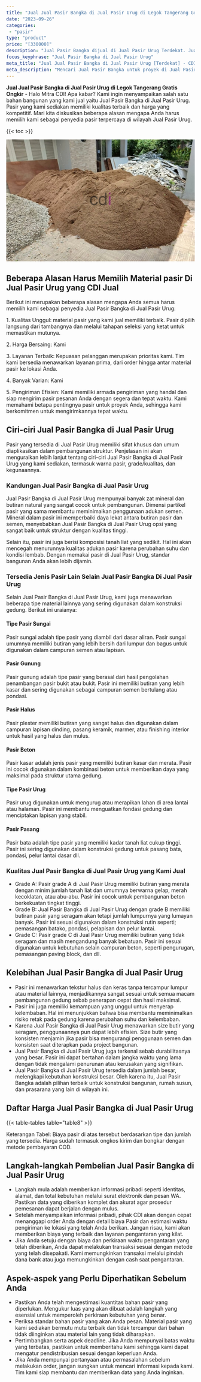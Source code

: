 ```yaml
---
title: "Jual Jual Pasir Bangka di Jual Pasir Urug di Legok Tangerang Gratis Ongkir"
date: "2023-09-26"
categories:
 - "pasir"
type: "product"
price: "[330000]"
description: "Jual Pasir Bangka dijual di Jual Pasir Urug Terdekat. Jual Pasir Bangka ini sering digunakan dalam proyek konstruksi sebagai bahan campuran yang terpilih dan bersih. Hubungi kami untuk informasi lebih lanjut."
focus_keyphrase: "Jual Pasir Bangka di Jual Pasir Urug"
meta_title: "Jual Jual Pasir Bangka di Jual Pasir Urug [Terdekat] - CDI"
meta_description: "Mencari Jual Pasir Bangka untuk proyek di Jual Pasir Urug? Kami memiliki Jual Pasir Bangka berkualitas untuk bahan campuran. Raih penawaran terbaik sekarang."
---
```


**Jual Jual Pasir Bangka di Jual Pasir Urug di Legok Tangerang Gratis Ongkir** - Halo Mitra CDI! Apa kabar? Kami ingin menyampaikan salah satu bahan bangunan yang kami jual yaitu Jual Pasir Bangka di Jual Pasir Urug. Pasir yang kami sediakan memiliki kualitas terbaik dan harga yang kompetitif. Mari kita diskusikan beberapa alasan mengapa Anda harus memilih kami sebagai penyedia pasir terpercaya di wilayah Jual Pasir Urug.

{{< toc >}}

![Jual Jual Pasir Bangka di Jual Pasir Urug di Legok Tangerang Gratis Ongkir](/images/pasir/pasir-bangunan-31.jpg)

## Beberapa Alasan Harus Memilih Material pasir Di Jual Pasir Urug yang CDI Jual

Berikut ini merupakan beberapa alasan mengapa Anda semua harus memilih kami sebagai penyedia Jual Pasir Bangka di Jual Pasir Urug:

1\.  Kualitas Unggul: material pasir yang kami jual memiliki terbaik. Pasir dipilih langsung dari tambangnya dan melalui tahapan seleksi yang ketat untuk memastikan mutunya.

2\.  Harga Bersaing: Kami

3\.  Layanan Terbaik: Kepuasan pelanggan merupakan prioritas kami. Tim kami bersedia menawarkan layanan prima, dari order hingga antar material pasir ke lokasi Anda.

4\.  Banyak Varian: Kami

5\.  Pengiriman Efisien: Kami memiliki armada pengiriman yang handal dan siap mengirim pasir pesanan Anda dengan segera dan tepat waktu. Kami memahami betapa pentingnya pasir untuk proyek Anda, sehingga kami berkomitmen untuk mengirimkannya tepat waktu.

## Ciri-ciri Jual Pasir Bangka di Jual Pasir Urug

Pasir yang tersedia di Jual Pasir Urug memiliki sifat khusus dan umum diaplikasikan dalam pembangunan struktur. Penjelasan ini akan menguraikan lebih lanjut tentang ciri-ciri Jual Pasir Bangka di Jual Pasir Urug yang kami sediakan, termasuk warna pasir, grade/kualitas, dan kegunaannya.

### Kandungan Jual Pasir Bangka di Jual Pasir Urug

Jual Pasir Bangka di Jual Pasir Urug mempunyai banyak zat mineral dan butiran natural yang sangat cocok untuk pembangunan. Dimensi partikel pasir yang sama membantu meminimalkan penggunaan adukan semen. Mineral dalam pasir ini memperbaiki daya lekat antara butiran pasir dan semen, menyebabkan Jual Pasir Bangka di Jual Pasir Urug opsi yang sangat baik untuk struktur dengan kualitas tinggi.

Selain itu, pasir ini juga berisi komposisi tanah liat yang sedikit. Hal ini akan mencegah menurunnya kualitas adukan pasir karena perubahan suhu dan kondisi lembab. Dengan memakai pasir di Jual Pasir Urug, standar bangunan Anda akan lebih dijamin.

### Tersedia Jenis Pasir Lain Selain Jual Pasir Bangka Di Jual Pasir Urug

Selain Jual Pasir Bangka di Jual Pasir Urug, kami juga menawarkan beberapa tipe material lainnya yang sering digunakan dalam konstruksi gedung. Berikut ini uraianya:

#### Tipe Pasir Sungai

Pasir sungai adalah tipe pasir yang diambil dari dasar aliran. Pasir sungai umumnya memiliki butiran yang lebih bersih dari lumpur dan bagus untuk digunakan dalam campuran semen atau lapisan.

#### Pasir Gunung

Pasir gunung adalah tipe pasir yang berasal dari hasil pengolahan penambangan pasir bukit atau bukit. Pasir ini memiliki butiran yang lebih kasar dan sering digunakan sebagai campuran semen bertulang atau pondasi.

#### Pasir Halus

Pasir plester memiliki butiran yang sangat halus dan digunakan dalam campuran lapisan dinding, pasang keramik, marmer, atau finishing interior untuk hasil yang halus dan mulus.

#### Pasir Beton

Pasir kasar adalah jenis pasir yang memiliki butiran kasar dan merata. Pasir ini cocok digunakan dalam kombinasi beton untuk memberikan daya yang maksimal pada struktur utama gedung.

#### Tipe Pasir Urug

Pasir urug digunakan untuk mengurug atau merapikan lahan di area lantai atau halaman. Pasir ini membantu menguatkan fondasi gedung dan menciptakan lapisan yang stabil.

#### Pasir Pasang

Pasir bata adalah tipe pasir yang memiliki kadar tanah liat cukup tinggi. Pasir ini sering digunakan dalam konstruksi gedung untuk pasang bata, pondasi, pelur lantai dasar dll.

### Kualitas Jual Pasir Bangka di Jual Pasir Urug yang Kami Jual

*   Grade A: Pasir grade A di Jual Pasir Urug memiliki butiran yang merata dengan minim jumlah tanah liat dan umumnya berwarna gelap, merah kecoklatan, atau abu-abu. Pasir ini cocok untuk pembangunan beton berkekuatan tingkat tinggi.
*   Grade B: Jual Pasir Bangka di Jual Pasir Urug dengan grade B memiliki butiran pasir yang seragam akan tetapi jumlah lumpurnya yang lumayan banyak. Pasir ini sesuai digunakan dalam konstruksi rutin seperti; pemasangan batako, pondasi, pelapisan dan pelur lantai.
*   Grade C: Pasir grade C di Jual Pasir Urug memiliki butiran yang tidak seragam dan masih mengandung banyak bebatuan. Pasir ini sesuai digunakan untuk kebutuhan selain campuran beton, seperti pengurugan, pemasangan paving block, dan dll.

## Kelebihan Jual Pasir Bangka di Jual Pasir Urug

*   Pasir ini menawarkan tekstur halus dan keras tanpa tercampur lumpur atau material lainnya, menjadikannya sangat sesuai untuk semua macam pembangunan gedung sebab penerapan cepat dan hasil maksimal.
*   Pasir ini juga memiliki kemampuan yang unggul untuk menyerap kelembaban. Hal ini menunjukkan bahwa bisa membantu meminimalkan risiko retak pada gedung karena perubahan suhu dan kelembaban.
*   Karena Jual Pasir Bangka di Jual Pasir Urug menawarkan size butir yang seragam, penggunaannya pun dapat lebih efisien. Size butir yang konsisten menjamin jika pasir bisa mengurangi penggunaan semen dan konsisten saat diterapkan pada project bangunan.
*   Jual Pasir Bangka di Jual Pasir Urug juga terkenal sebab durabilitasnya yang besar. Pasir ini dapat bertahan dalam jangka waktu yang lama dengan tidak mengalami penurunan atau kerusakan yang signifikan.
*   Jual Pasir Bangka di Jual Pasir Urug tersedia dalam jumlah besar, melengkapi kebutuhan konstruksi besar. Oleh karena itu, Jual Pasir Bangka adalah pilihan terbaik untuk konstruksi bangunan, rumah susun, dan prasarana yang lain di wilayah ini.

## Daftar Harga Jual Pasir Bangka di Jual Pasir Urug

{{< table-tables table="table8" >}}

Keterangan Tabel: Biaya pasir di atas tersebut berdasarkan tipe dan jumlah yang tersedia. Harga sudah termasuk ongkos kirim dan bongkar dengan metode pembayaran COD.

## Langkah-langkah Pembelian Jual Pasir Bangka di Jual Pasir Urug

*   Langkah mula adalah memberikan informasi pribadi seperti identitas, alamat, dan total kebutuhan melalui surat elektronik dan pesan WA. Pastikan data yang diberikan komplet dan akurat agar prosedur pemesanan dapat berjalan dengan mulus.
*   Setelah menyampaikan informasi pribadi, pihak CDI akan dengan cepat menanggapi order Anda dengan detail biaya Pasir dan estimasi waktu pengiriman ke lokasi yang telah Anda berikan. Jangan risau, kami akan memberikan biaya yang terbaik dan layanan pengantaran yang kilat.
*   Jika Anda setuju dengan biaya dan perkiraan waktu pengantaran yang telah diberikan, Anda dapat melakukan transaksi sesuai dengan metode yang telah disepakati. Kami memungkinkan transaksi melalui pindah dana bank atau juga memungkinkan dengan cash saat pengantaran.

## Aspek-aspek yang Perlu Diperhatikan Sebelum Anda

*   Pastikan Anda telah mengestimasi kuantitas bahan pasir yang diperlukan. Mengukur luas yang akan dibuat adalah langkah yang esensial untuk memperoleh perkiraan kebutuhan yang benar.
*   Periksa standar bahan pasir yang akan Anda pesan. Material pasir yang kami sediakan bermutu mutu terbaik dan tidak tercampur dari bahan tidak diinginkan atau material lain yang tidak diharapkan.
*   Pertimbangkan serta aspek deadline. Jika Anda mempunyai batas waktu yang terbatas, pastikan untuk memberitahu kami sehingga kami dapat mengatur pendistribusian sesuai dengan keperluan Anda.
*   Jika Anda mempunyai pertanyaan atau permasalahan sebelum melakukan order, jangan sungkan untuk mencari informasi kepada kami. Tim kami siap membantu dan memberikan data yang Anda inginkan.